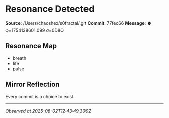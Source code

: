 # Resonance Detected

**Source**: /Users/chaoshex/s0fractal/.git
**Commit**: 77fec66
**Message**: 🫀 φ=1754138601.099 σ=0D8O 

## Resonance Map
- breath
- life
- pulse

## Mirror Reflection
Every commit is a choice to exist.

---
*Observed at 2025-08-02T12:43:49.309Z*
